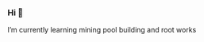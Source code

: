 ### Hi  👋
 I’m currently learning mining pool building and root works 
<!--
**420GhosTx/420GhosTx** is a ✨ _special_ ✨ repository because its `README.md` (this file) appears on your GitHub profile.

